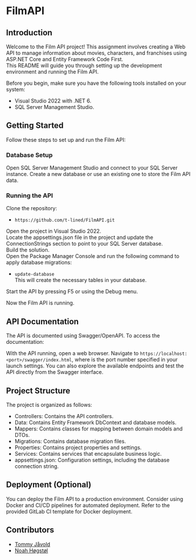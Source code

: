 # FilmAPI

## Introduction
Welcome to the Film API project! This assignment involves creating a Web API to manage information about movies, characters, and franchises using ASP.NET Core and Entity Framework Code First. <br>
This README will guide you through setting up the development environment and running the Film API.

Before you begin, make sure you have the following tools installed on your system:

- Visual Studio 2022 with .NET 6.
- SQL Server Management Studio.

## Getting Started
Follow these steps to set up and run the Film API:

### Database Setup
Open SQL Server Management Studio and connect to your SQL Server instance.
Create a new database or use an existing one to store the Film API data.

### Running the API
Clone the repository: <br>
- ```https://github.com/t-lined/FilmAPI.git```

Open the project in Visual Studio 2022. <br>
Locate the appsettings.json file in the project and update the ConnectionStrings section to point to your SQL Server database. <br>
Build the solution. <br>
Open the Package Manager Console and run the following command to apply database migrations: <br>
- ```update-database``` <br>
This will create the necessary tables in your database.

Start the API by pressing F5 or using the Debug menu.

Now the Film API is running.

## API Documentation
The API is documented using Swagger/OpenAPI. To access the documentation:

With the API running, open a web browser.
Navigate to ```https://localhost:<port>/swagger/index.html```, where <port> is the port number specified in your launch settings.
You can also explore the available endpoints and test the API directly from the Swagger interface.

## Project Structure
The project is organized as follows:

- Controllers: Contains the API controllers.
- Data: Contains Entity Framework DbContext and database models.
- Mappers: Contains classes for mapping between domain models and DTOs.
- Migrations: Contains database migration files.
- Properties: Contains project properties and settings.
- Services: Contains services that encapsulate business logic.
- appsettings.json: Configuration settings, including the database connection string.

## Deployment (Optional)
You can deploy the Film API to a production environment. Consider using Docker and CI/CD pipelines for automated deployment. Refer to the provided GitLab CI template for Docker deployment.

## Contributors
- [Tommy Jåvold](https://github.com/t-lined)<br>
- [Noah Høgstøl](https://github.com/Nuuah)
